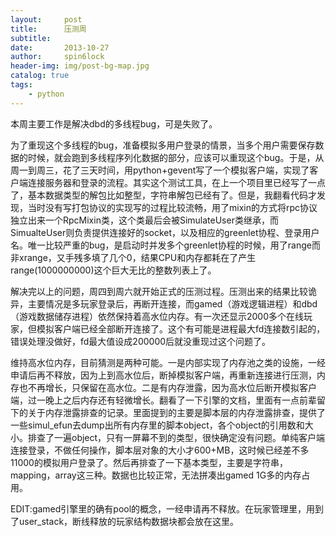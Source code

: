 ```yaml
---
layout:     post
title:      压测周
subtitle:   
date:       2013-10-27
author:     spin6lock
header-img: img/post-bg-map.jpg
catalog: true
tags:
    - python
---
```

本周主要工作是解决dbd的多线程bug，可是失败了。

为了重现这个多线程的bug，准备模拟多用户登录的情景，当多个用户需要保存数据的时候，就会跑到多线程序列化数据的部分，应该可以重现这个bug。于是，从周一到周三，花了三天时间，用python+gevent写了一个模拟客户端，实现了客户端连接服务器和登录的流程。其实这个测试工具，在上一个项目里已经写了一点了，基本数据类型的解包比如整型，字符串解包已经有了。但是，我翻看代码才发现，当时没有写打包协议的实现写的过程比较流畅，用了mixin的方式将rpc协议独立出来一个RpcMixin类，这个类最后会被SimulateUser类继承，而SimualteUser则负责提供连接好的socket，以及相应的greenlet协程、登录用户名。唯一比较严重的bug，是启动时并发多个greenlet协程的时候，用了range而非xrange，又手残多填了几个0，结果CPU和内存都耗在了产生range(1000000000)这个巨大无比的整数列表上了。

解决完以上的问题，周四到周六就开始正式的压测过程。压测出来的结果比较诡异，主要情况是多玩家登录后，再断开连接，而gamed（游戏逻辑进程）和dbd（游戏数据储存进程）依然保持着高水位内存。有一次还显示2000多个在线玩家，但模拟客户端已经全部断开连接了。这个有可能是进程最大fd连接数引起的，错误处理没做好，fd最大值设成200000后就没重现过这个问题了。

维持高水位内存，目前猜测是两种可能。一是内部实现了内存池之类的设施，一经申请后再不释放，因为上到高水位后，断掉模拟客户端，再重新连接进行压测，内存也不再增长，只保留在高水位。二是有内存泄露，因为高水位后断开模拟客户端，过一晚上之后内存还有轻微增长。翻看了一下引擎的文档，里面有一点前辈留下的关于内存泄露排查的记录。里面提到的主要是脚本层的内存泄露排查，提供了一些simul_efun去dump出所有内存里的脚本object，各个object的引用数和大小。排查了一遍object，只有一屏幕不到的类型，很快确定没有问题。单纯客户端连接登录，不做任何操作，脚本层对象的大小才600+MB，这时候已经差不多11000的模拟用户登录了。然后再排查了一下基本类型，主要是字符串，mapping，array这三种。数据也比较正常，无法拼凑出gamed 1G多的内存占用。

EDIT:gamed引擎里的确有pool的概念，一经申请再不释放。在玩家管理里，用到了user_stack，断线释放的玩家结构数据块都会放在这里。
